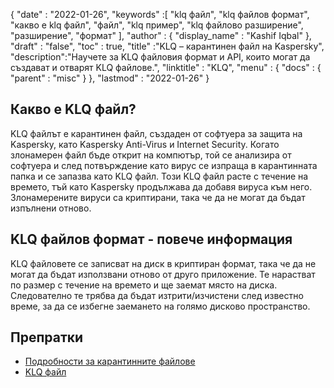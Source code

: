 {
  "date" : "2022-01-26",
  "keywords" :[ "klq файл", "klq файлов формат", "какво е klq файл", "файл", "klq пример", "klq файлово разширение", "разширение", "формат" ],
  "author" : {
    "display_name" : "Kashif Iqbal"
},
  "draft" : "false",
  "toc" : true,
  "title" :"KLQ – карантинен файл на Kaspersky",
  "description":"Научете за KLQ файловия формат и API, които могат да създават и отварят KLQ файлове.",
  "linktitle" : "KLQ",
  "menu" : {
    "docs" : {
      "parent" : "misc"
}
},
  "lastmod" : "2022-01-26"
}

## Какво е KLQ файл?

KLQ файлът е карантинен файл, създаден от софтуера за защита на Kaspersky, като Kaspersky Anti-Virus и Internet Security. Когато злонамерен файл бъде открит на компютър, той се анализира от софтуера и след потвърждение като вирус се изпраща в карантинната папка и се запазва като KLQ файл. Този KLQ файл расте с течение на времето, тъй като Kaspersky продължава да добавя вируса към него. Злонамерените вируси са криптирани, така че да не могат да бъдат изпълнени отново.

## KLQ файлов формат - повече информация

KLQ файловете се записват на диск в криптиран формат, така че да не могат да бъдат използвани отново от друго приложение. Те нарастват по размер с течение на времето и ще заемат място на диска. Следователно те трябва да бъдат изтрити/изчистени след известно време, за да се избегне заемането на голямо дисково пространство.

## Препратки

* [Подробности за карантинните файлове](https://forum.kaspersky.com/)
* [KLQ файл](https://forum.kaspersky.com/?q=klq%20file)

